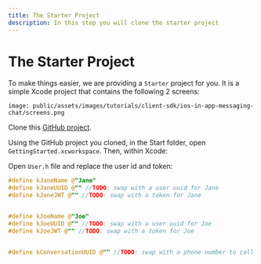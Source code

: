 ```yaml
---
title: The Starter Project
description: In this step you will clone the starter project
---
```


# The Starter Project

To make things easier, we are providing a `Starter` project for you. It is a simple Xcode project that contains the following 2 screens:

```screenshot
image: public/assets/images/tutorials/client-sdk/ios-in-app-messaging-chat/screens.png
```

Clone this [GitHub project](https://github.com/Nexmo/ClientSDK-Get-Started-Messaging-Objective-C).

Using the GitHub project you cloned, in the Start folder, open `GettingStarted.xcworkspace`. Then, within Xcode:


Open `User.h` file and replace the user id and token:

```objective-c
#define kJaneName @"Jane"
#define kJaneUUID @"" //TODO: swap with a user uuid for Jane
#define kJaneJWT @"" //TODO: swap with a token for Jane


#define kJoeName @"Joe"
#define kJoeUUID @"" //TODO: swap with a user uuid for Joe
#define kJoeJWT @"" //TODO: swap with a token for Joe


#define kConversationUUID @"" //TODO: swap with a phone number to call

```
